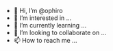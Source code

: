 - 👋 Hi, I’m @ophiro
- 👀 I’m interested in ...
- 🌱 I’m currently learning ...
- 💞️ I’m looking to collaborate on ...
- 📫 How to reach me ...

<!---
ophiro/ophiro is a ✨ special ✨ repository because its `README.md` (this file) appears on your GitHub profile.
You can click the Preview link to take a look at your changes.
--->
